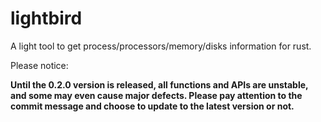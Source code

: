 # lightbird
A light tool to get process/processors/memory/disks information for rust.


Please notice: 

**Until the 0.2.0 version is released, all functions and APIs are unstable, and some may even cause major defects. Please pay attention to the commit message and choose to update to the latest version or not.**
